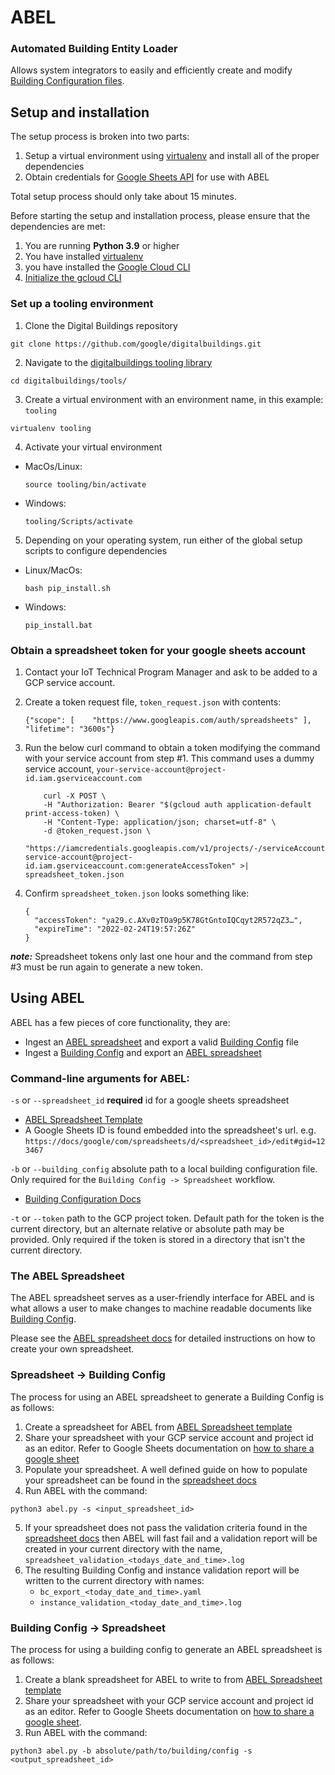 # ABEL
### Automated Building Entity Loader

Allows system integrators to easily and efficiently create and
modify [Building Configuration files](../../ontology/docs/building_config.md).

## Setup and installation

The setup process is broken into two parts:

1. Setup a virtual environment using [virtualenv](https://virtualenv.pypa.io/en/latest/) and install all of the
proper dependencies
2. Obtain credentials for [Google Sheets API](https://developers.google.com/sheets/api/reference/rest) for use with
ABEL

Total setup process should only take about 15 minutes.

Before starting the setup and installation process, please ensure that the
dependencies are met:
1. You are running **Python 3.9** or higher
3. You have installed [virtualenv](https://pypi.org/project/virtualenv/)
2. you have installed the [Google Cloud CLI](https://cloud.google.com/sdk/docs/install)
4. [Initialize the gcloud CLI](https://cloud.google.com/sdk/docs/initializing)

### Set up a tooling environment

1. Clone the Digital Buildings repository

  ```
  git clone https://github.com/google/digitalbuildings.git
  ```

2. Navigate to the [digitalbuildings tooling library](../../tools/)

  ```
  cd digitalbuildings/tools/
  ```

3. Create a virtual environment with an environment name, in this example: `tooling`

  ```
  virtualenv tooling
  ```

4. Activate your virtual environment

* MacOs/Linux:

  ```
  source tooling/bin/activate
  ```

* Windows:

  ```
  tooling/Scripts/activate
  ```

5. Depending on your operating system, run either of the global setup scripts to configure dependencies

* Linux/MacOs:
  ```
  bash pip_install.sh
  ```

* Windows:

  ```
  pip_install.bat
  ```

### Obtain a spreadsheet token for your google sheets account

1. Contact your IoT Technical Program Manager and ask to be added to a GCP service account.

2. Create a token request file, `token_request.json` with contents:

    ```
    {"scope": [    "https://www.googleapis.com/auth/spreadsheets" ],  "lifetime": "3600s"}
    ```

3. Run the below curl command to obtain a token modifying the command with your
   service account from step #1. This command uses a dummy service account,
   `your-service-account@project-id.iam.gserviceaccount.com`

    ```
        curl -X POST \
        -H "Authorization: Bearer "$(gcloud auth application-default print-access-token) \
        -H "Content-Type: application/json; charset=utf-8" \
        -d @token_request.json \
        "https://iamcredentials.googleapis.com/v1/projects/-/serviceAccounts/your-service-account@project-id.iam.gserviceaccount.com:generateAccessToken" >| spreadsheet_token.json
    ```

4. Confirm `spreadsheet_token.json` looks something like:

    ```
    {
      "accessToken": "ya29.c.AXv0zTOa9p5K78GtGntoIQCqyt2R572qZ3…",
      "expireTime": "2022-02-24T19:57:26Z"
    }
    ```

 ***note:*** Spreadsheet tokens only last one hour and the command from step #3
 must be run again to generate a new token.

## Using ABEL
ABEL has a few pieces of core functionality, they are:
* Ingest an [ABEL spreadsheet](../../tools/abel/validators/README.md) and export a valid [Building Config](../../ontology/docs/building_config.md) file
* Ingest a [Building Config](../../ontology/docs/building_config.md) and export an [ABEL spreadsheet](../../tools/abel/validators/README.md)

### Command-line arguments for ABEL:
`-s` or `--spreadsheet_id` **required** id for a google sheets spreadsheet
  * [ABEL Spreadsheet Template](https://docs.google.com/spreadsheets/d/1qKMlpJI5-_h_8innNniEkpatMBcRHSGekrRwTsPQ618/copy#gid=980240783)
  * A Google Sheets ID is found embedded into the spreadsheet's url.
  e.g. `https://docs/google/com/spreadsheets/d/<spreadsheet_id>/edit#gid=123467`

`-b` or `--building_config` absolute path to a local building configuration
file. Only required for the `Building Config -> Spreadsheet` workflow.
  * [Building Configuration Docs](../../ontology/docs/building_config.md)

`-t` or `--token` path to the GCP project token. Default path for
  the token is the current directory, but an alternate relative or absolute path
  may be provided. Only required if the token is stored in a directory that isn't
  the current directory.

### The ABEL Spreadsheet
The ABEL spreadsheet serves as a user-friendly interface for ABEL and is what
allows a user to make changes to machine readable documents like [Building
Config](../../ontology/docs/building_config.md).

Please see the [ABEL spreadsheet docs](../../tools/abel/validators/README.md) for detailed instructions on how to create your own spreadsheet.

### Spreadsheet -> Building Config

The process for using an ABEL spreadsheet to generate a Building Config is as
follows:

1. Create a spreadsheet for ABEL from [ABEL Spreadsheet template](https://docs.google.com/spreadsheets/d/1tcLjFnHiXUT-xh5C1hRKiUVaUH_CzgSI8zFQ_B8q7vs/copy#gid=980240783)
2. Share your spreadsheet with your GCP service account and project id as an editor. Refer to Google Sheets documentation on [how to share a google sheet](https://support.google.com/docs/answer/9331169?hl=en#6.1)
3. Populate your spreadsheet. A well defined guide on how to populate your
   spreadsheet can be found in the [spreadsheet docs](../../tools/abel/validators/README.md)
4. Run ABEL with the command:
```
python3 abel.py -s <input_spreadsheet_id>
```
5. If your spreadsheet does not pass the validation criteria found in the
   [spreadsheet docs](../../tools/abel/validators/README.md) then ABEL will fast
   fail and a validation
   report will be created in your current directory with the name,
   `spreadsheet_validation_<todays_date_and_time>.log`
6. The resulting Building Config and instance validation report will be written
   to the current directory with names:
   * `bc_export_<today_date_and_time>.yaml`
   * `instance_validation_<today_date_and_time>.log`

### Building Config -> Spreadsheet

The process for using a building config to generate an ABEL spreadsheet is as
follows:

1. Create a blank spreadsheet for ABEL to write to from [ABEL Spreadsheet template](https://docs.google.com/spreadsheets/d/1tcLjFnHiXUT-xh5C1hRKiUVaUH_CzgSI8zFQ_B8q7vs/copy#gid=980240783)
2. Share your spreadsheet with your GCP service account and project id as an editor. Refer to Google Sheets documentation on [how to share a google sheet](https://support.google.com/docs/answer/9331169?hl=en#6.1).
3. Run ABEL with the command:
```
python3 abel.py -b absolute/path/to/building/config -s <output_spreadsheet_id>
```
